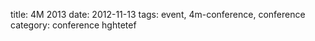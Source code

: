 title: 4M 2013
date: 2012-11-13 
tags: event, 4m-conference, conference
category: conference
hghtetef